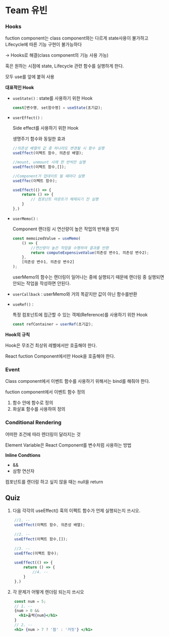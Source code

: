 # Team 유빈

### Hooks

fuction component는 class component와는 다르게 state사용이 불가하고 Lifecycle에 따른 기능 구현이 불가능하다

→ Hooks로 해결(class component의 기능 사용 가능)

훅은 원하는 시점에 state, Lifecycle 관련 함수를 실행하게 한다. 

모두 use를 앞에 붙혀 사용

**대표적인 Hook**

- `useState()` : state를 사용하기 위한 Hook

    ```jsx
    const[변수명, set함수명] = useState(초기값);
    ```

- `userEffect()` :

    Side effect를 사용하기 위한 Hook

     생명주기 함수와 동일한 효과 

    ```jsx
    //의존성 배열의 값 중 하나라도 변경될 시 함수 실행
    useEffect(이펙트 함수, 의존성 배열);
    
    //mount, unmount 시에 한 번씩만 실행
    useEffect(이펙트 함수,[]);
    
    //Component가 업데이트 될 때마다 실행
    useEffec(이펙트 함수);
    
    useEffect(() => {
    	return () => {
    		// 컴포넌트 마운트가 해제되기 전 실행
    	}
    },)
    ```

- `userMemo()` :

    Component 랜더링 시 연산량이 높은 작업의 반복을 방지

    ```jsx
    const memoizedValue = useMemo(
    	() => {
    		//연산량이 높은 작업을 수행하여 결과를 반환
    		return computeExpensiveValue(의존성 변수1, 의존성 변수2);
    	},
    	[의존성 변수1, 의존성 변수2]
    );
    ```

    userMemo의 함수는 랜더링이 일어나는 중에 실행되기 때문에 랜더링 중 실행되면 안되는 작업을 작성하면 안된다.

- `userCallback` : userMemo와 거의 똑같지만 값이 아닌 함수를반환
- `useRef()` :

    특정 컴포넌트에 접근할 수 있는 객체(Reference)를 사용하기 위한 Hook 

    ```jsx
    const refContainer = userRef(초기값);
    ```


**Hook의 규칙**

Hook은 무조건 최상위 레벨에서만 호출해야 한다.

React fuction Component에서만 Hook을 호출해야 한다.

### Event

Class component에서 이벤트 함수를 사용하기 위해서는 bind를 해줘야 한다.

fuction component에서 이벤트 함수 정의

1. 함수 안에 함수로 정의
2. 화살표 함수를 사용하여 정의

### Conditional Rendering

어떠한 조건에 따라 렌더링이 달라지는 것

Element Variable은 React Component를 변수처럼 사용하는 방법

**Inline Condtions**

- &&
- 삼항 연산자

컴포넌트를 랜더링 하고 싶지 않을 때는 null을 return


## Quiz

1. 다음 각각의 useEffect() 훅의 이펙트 함수가 언제 실행되는지 쓰시오.
```jsx
    //1. --
    useEffect(이펙트 함수, 의존성 배열);
    
    //2. -- 
    useEffect(이펙트 함수,[]);
    
    //3. --
    useEffec(이펙트 함수);
    
    useEffect(() => {
    	return () => {
    		//4. --
    	}
    },)
```
2. 각 문제가 어떻게 렌더링 되는지 쓰시오
```jsx
    const num = 5;
    // 1. --
    {num > 0 && 
      <h1>출력{num}</h1>
    }
    // 2. --
    <h1> {num > 7 ? '참' : '거짓'} </h1>
```